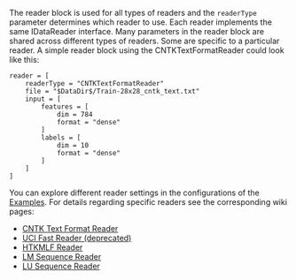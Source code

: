 The reader block is used for all types of readers and the `readerType`  parameter determines which reader to use. Each reader implements the same IDataReader interface. Many parameters in the reader block are shared across different types of readers. Some are specific to a particular reader. A simple reader block using the CNTKTextFormatReader could look like this:

    reader = [
        readerType = "CNTKTextFormatReader"
        file = "$DataDir$/Train-28x28_cntk_text.txt"
        input = [
            features = [
                dim = 784
                format = "dense"
            ]
            labels = [
                dim = 10
                format = "dense"
            ]
        ]
    ]

You can explore different reader settings in the configurations of the [Examples](/en-us/cognitive-toolkit/Examples.md). For details regarding specific readers see the corresponding wiki pages:

* [CNTK Text Format Reader](./BrainScript-CNTKTextFormat-Reader)
* [UCI Fast Reader (deprecated)](./BrainScript-UCI-Fast-Reader)
* [HTKMLF Reader](./BrainScript-HTKMLF-Reader)
* [LM Sequence Reader](./BrainScript-LM-Sequence-Reader)
* [LU Sequence Reader](./BrainScript-LU-Sequence-Reader)
